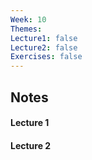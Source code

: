 ```yaml
---
Week: 10
Themes: 
Lecture1: false
Lecture2: false
Exercises: false
---
```


  

## Notes

  

#### Lecture 1

  

#### Lecture 2

